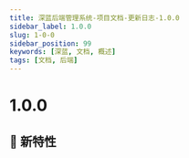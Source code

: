 ```yaml
---
title: 深蓝后端管理系统-项目文档-更新日志-1.0.0
sidebar_label: 1.0.0
slug: 1-0-0
sidebar_position: 99
keywords: [深蓝, 文档, 概述]
tags: [文档, 后端]
---
```


# 1.0.0

## 🚀 新特性

